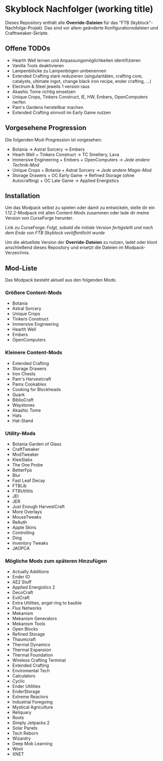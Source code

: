 # Skyblock Nachfolger (working title)

Dieses Repository enthält alle **Override-Dateien** für das "FTB Skyblock"-Nachfolge-Projekt. Das sind vor allem geänderte Konfigurationsdateien und Crafttweaker-Skripte.

## Offene TODOs

- Hearth Well lernen und Anpassungsmöglichkeiten identifizieren
- Vanilla Tools deaktivieren
- Lampenblöcke zu Lampenbögen umbenennen
- Extended Crafting stark reduzieren (singularitäten, crafting core, catalysts, ultimate ingot, change black iron recipe, ender crafting, ...)
- Electrum & Steel jeweils 1 version raus
- Akashic Tome richtig einsetzen
- Unique Crops, Tinkers Construct, IE, HW, Embers, OpenComputers nerfen
- Pam's Gardens herstellbar machen
- Extended Crafting sinnvoll im Early Game nutzen

## Vorgesehene Progression

Die folgenden Mod-Progression ist vorgesehen:

- Botania -> Astral Sorcery -> Embers
- Hearh Well + Tinkers Construct -> TC Smeltery, Lava
- Immersive Engineering + Embers + OpenComputers -> *Jede andere Technik-Mod*
- Unique Crops + Botania + Astral Sorcery -> *Jede andere Magie-Mod*
- Storage Drawers + OC Early Game -> Refined Storage (ohne Autocrafting) + OC Late Game -> Applied Energistics

## Installation

Um das Modpack selbst zu spielen oder damit zu entwickeln, stelle dir ein 1.12.2-Modpack mit allen Content-Mods zusammen oder lade dir meine Version von CurseForge herunter.

Link zu CurseForge: *Folgt, sobald die initiale Version fertigstellt und nach dem Ende von FTB Skyblock veröffentlicht wurde*

Um die aktuellste Version der **Override-Dateien** zu nutzen, ladet oder klont anschließend dieses Repository und ersetzt die Dateien im Modpack-Verzeichnis.

## Mod-Liste

Das Modpack besteht aktuell aus den folgenden Mods:

### Größere Content-Mods

- Botania
- Astral Sorcery
- Unique Crops
- Tinkers Construct
- Immersive Engineering
- Hearth Well
- Embers
- OpenComputers

### Kleinere Content-Mods

- Extended Crafting
- Storage Drawers
- Iron Chests
- Pam's Harvestcraft
- Pams Cookables
- Cooking for Blockheads
- Quark 
- BiblioCraft
- Waystones
- Akashic Tome
- Hats
- Hat-Stand

### Utility-Mods

- Botania Garden of Glass
- CraftTweaker
- ModTweaker
- KleeSlabs
- The One Probe
- BetterFps
- Blur
- Fast Leaf Decay
- FTBLib
- FTBUtilitis
- JEI
- JER
- Just Enough HarvestCraft
- More Overlays
- MouseTweaks
- ReAuth
- Apple Skins 
- Controlling
- Ding
- Inventory Tweaks
- JAOPCA

### Mögliche Mods zum späteren Hinzufügen

- Actually Additions
- Ender IO
- AE2 Stuff
- Applied Energistics 2
- DecoCraft
- EvilCraft
- Extra Utilities, angel ring to bauble
- Flux Networks
- Mekanism
- Mekanism Generators
- Mekanism Tools
- Open Blocks
- Refined Storage
- Thaumcraft
- Thermal Dynamics
- Thermal Expansion
- Thermal Foundation
- Wireless Crafting Terminal
- Extended Crafting
- Enviromental Tech
- Calculators
- Cyclic
- Ender Utilities
- EnderStorage
- Extreme Reactors
- Industrial Foregoing
- Mystical Agriculture
- Reliquary
- Roots
- Simply Jetpacks 2
- Solar Panels
- Tech Reborn
- Wizardry
- Deep Mob Learning
- Woot
- XNET